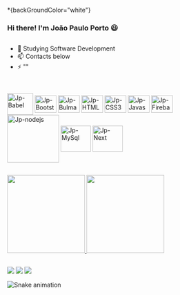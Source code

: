 *{backGroundColor="white"}

### Hi there! I'm João Paulo Porto 😃

##
- 🌱 Studying Software Development
- 📫 Contacts below
- ⚡ ""

##

<div style="display: inline_block"><br>
  <img align="center" alt="Jp-Babel" height="50" width="60" src="https://cdn.jsdelivr.net/gh/devicons/devicon/icons/babel/babel-original.svg">
  <img align="center" alt="Jp-Bootstrap" height="40" width="50" src="https://cdn.jsdelivr.net/gh/devicons/devicon/icons/bootstrap/bootstrap-original.svg" />
  <img align="center" alt="Jp-Bulma" height="40" width="50" src="https://cdn.jsdelivr.net/gh/devicons/devicon/icons/bulma/bulma-plain.svg" />
  <img align="center" alt="Jp-HTML5" height="40" width="50" src="https://cdn.jsdelivr.net/gh/devicons/devicon/icons/html5/html5-original.svg" />
  <img align="center" alt="Jp-CSS3" height="40" width="50" src="https://cdn.jsdelivr.net/gh/devicons/devicon/icons/css3/css3-original.svg" />
  <img align="center" alt="Jp-Javascript" height="40" width="50"  src="https://cdn.jsdelivr.net/gh/devicons/devicon/icons/javascript/javascript-original.svg" />      
  <img align="center" alt="Jp-Firebase" height="40" width="50" src="https://cdn.jsdelivr.net/gh/devicons/devicon/icons/firebase/firebase-plain.svg" />
  <img align="center" alt="Jp-nodejs" height="110" width="120" src="https://cdn.jsdelivr.net/gh/devicons/devicon/icons/nodejs/nodejs-original-wordmark.svg" />
  <img align="center" alt="Jp-MySql" height="60" width="70" src="https://cdn.jsdelivr.net/gh/devicons/devicon/icons/mysql/mysql-original.svg" />
  <img align="center" alt="Jp-Next" height="60" width="70" src="https://cdn.jsdelivr.net/gh/devicons/devicon/icons/nextjs/nextjs-original-wordmark.svg" />
                 
</div>

##
<div>
  <a href="https://www.linkedin.com/in/jpportodev">
  <img height="180em" src="https://github-readme-stats.vercel.app/api?username=jpportodev&show_icons=true&theme=gruvbox"/>
  <img height="180em" src="https://github-readme-stats.vercel.app/api/top-langs/?username=jpportodev&theme=gruvbox"/>
</div>
  
##
  <div> 
    <a href = "mailto:jpportodev@gmail.com"><img src="https://img.shields.io/badge/-Gmail-%23333?style=for-the-badge&logo=gmail&logoColor=white" target="_blank"></a>
    <a href="https://www.linkedin.com/in/jpportodev" target="_blank"><img src="https://img.shields.io/badge/-LinkedIn-%230077B5?style=for-the-badge&logo=linkedin&logoColor=white" target="_blank"></a>
    <a href = "https://wa.link/a6xd1r"><img src="https://img.shields.io/badge/WhatsApp-25D366?style=for-the-badge&logo=whatsapp&logoColor=white" target="_blank"></a>
 
</div>

  ![Snake animation](https://github.com/jpportodev/jpportodev/blob/output/github-contribution-grid-snake.svg)
  
